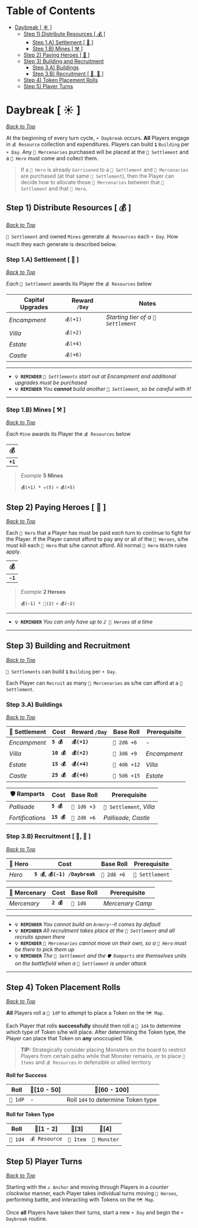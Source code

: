 # Table of Contents<!-- omit in toc --> 
- [Daybreak [ ☀️ ]](#daybreak--️-)
	- [Step 1) Distribute Resources [ 💰 ]](#step-1-distribute-resources---)
		- [Step 1.A) Settlement [ 🏰 ]](#step-1a-settlement---)
		- [Step 1.B) Mines [ ⚒️ ]](#step-1b-mines--️-)
	- [Step 2) Paying Heroes [ 🧙‍ ]](#step-2-paying-heroes---)
	- [Step 3) Building and Recruitment](#step-3-building-and-recruitment)
		- [Step 3.A) Buildings](#step-3a-buildings)
		- [Step 3.B) Recruitment [ 🧙‍, 🤺 ]](#step-3b-recruitment----)
	- [Step 4) Token Placement Rolls](#step-4-token-placement-rolls)
	- [Step 5) Player Turns](#step-5-player-turns)

# Daybreak [ ☀️ ]

*[Back to Top](#table-of-contents)*

At the beginning of every turn cycle, `☀️ Daybreak` occurs.  **All** Players engage in `💰 Resource` collection and expenditures.  Players can build **`1`** `Building` per `☀️ Day`.  Any `🤺 Mercenaries` purchased will be placed at the `🏰 Settlement` and a `🧙‍ Hero` must come and collect them.

> If a `🧙‍ Hero` is already `Garrisoned` to a `🏰 Settlement` and `🤺 Mercenaries` are purchased (at that same `🏰 Settlement`), then the Player can decide how to allocate those `🤺 Mercenaries` between that `🏰 Settlement` and that `🧙‍ Hero`.

## Step 1) Distribute Resources [ 💰 ]

*[Back to Top](#table-of-contents)*

`🏰 Settlement` and owned `Mines` generate `💰 Resources` each `☀️ Day`.  How much they each generate is described below.

### Step 1.A) Settlement [ 🏰 ]

*[Back to Top](#table-of-contents)*

*Each* `🏰 Settlement` awards its Player the `💰 Resources` below

|Capital Upgrades|Reward `/Day`|Notes|
|-|-|-|
|*Encampment*|`💰(+1)`|*Starting tier of a `🏰 Settlement`*|
|*Villa*|`💰(+2)`|
|*Estate*|`💰(+4)`|
|*Castle*|`💰(+6)`|

---
- **`💡 REMINDER`** *`🏰 Settlements` start out at Encampment and additional upgrades must be purchased*
- **`💡 REMINDER`** *You **cannot** build another `🏰 Settlement`, so be careful with it!*

---

### Step 1.B) Mines [ ⚒️ ]

*[Back to Top](#table-of-contents)*

*Each* `Mine` awards its Player the `💰 Resources` below

|💰|
|---|
|**`+1`**|

> *Example* **5 Mines**
> 
> **`💰(+1) * ⚒️(5)`** = **`💰(+5)`**

## Step 2) Paying Heroes [ 🧙‍ ]

*[Back to Top](#table-of-contents)*

Each `🧙‍ Hero` that a Player has must be paid *each* turn to continue to fight for the Player.  If the Player cannot afford to pay any or all of the `🧙‍ Heroes`, s/he must kill each `🧙‍ Hero` that s/he cannot afford.  All normal `🧙‍ Hero` `DEATH` rules apply.

|💰|
|---|
|**`-1`**|

> *Example* **2 Heroes**
> 
> **`💰(-1) * 🧙‍(2)`** = **`💰(-2)`**

---
- **`💡 REMINDER`** *You can only have up to `2 🧙‍ Heroes` at a time*

---

## Step 3) Building and Recruitment

*[Back to Top](#table-of-contents)*

`🏰 Settlements` can build **`1`** `Building` per `☀️ Day`.

Each Player can `Recruit` as many `🤺 Mercenaries` as s/he can afford at a `🏰 Settlement`.

### Step 3.A) Buildings

*[Back to Top](#table-of-contents)*

|🏰 Settlement|Cost|Reward `/Day`|Base Roll|Prerequisite|
|-|-|-|-|-|
|*Encampment*|**`5 💰`**|**`💰(+1)`**|`🎲 2d6 +6`|-|
|*Villa*|**`10 💰`**|**`💰(+2)`**|`🎲 3d6 +9`|*Encampment*|
|*Estate*|**`15 💰`**|**`💰(+4)`**|`🎲 4d6 +12`|*Villa*|
|*Castle*|**`25 💰`**|**`💰(+6)`**|`🎲 5d6 +15`|*Estate*|

|🛡️ Ramparts|Cost|Base Roll|Prerequisite|
|-|-|-|-|
|*Pallisade*|**`5 💰`**|`🎲 1d6 +3`|`🏰 Settlement`, *Villa*|
|*Fortifications*|**`15 💰`**|`🎲 2d6 +6`|*Pallisade*, *Castle*|

### Step 3.B) Recruitment [ 🧙‍, 🤺 ]

*[Back to Top](#table-of-contents)*

|🧙‍ Hero|Cost|Base Roll|Prerequisite|
|-|-|-|-|
|*Hero*|**`5 💰`**, **`💰(-1) /Daybreak`**|`🎲 2d6 +6`|`🏰 Settlement`|

|🤺 Mercenary|Cost|Base Roll|Prerequisite|
|-|-|-|-|
|*Mercenary*|**`2 💰`**|`🎲 1d6`|*Mercenary Camp*|

---
- **`💡 REMINDER`** *You cannot build an `Armory`--it comes by default*
- **`💡 REMINDER`** *All recruitment takes place at the `🏰 Settlement` and all recruits spawn there*
- **`💡 REMINDER`** *`🤺 Mercenaries` cannot move on their own, so a `🧙‍ Hero` must be there to pick them up*
- **`💡 REMINDER`** *The `🏰 Settlement` and the `🛡️ Ramparts` are themselves units on the battlefield when a `🏰 Settlement` is under attack*

---

## Step 4) Token Placement Rolls

*[Back to Top](#table-of-contents)*

**All** Players roll a `🎲 1dP` to attempt to place a Token on the `🗺️ Map`.

Each Player that rolls **successfully** should then roll a `🎲 1d4` to determine which type of Token s/he will place.  After determining the Token type, the Player can place that Token on **any** unoccupied Tile.

> **TIP:** Strategically consider placing Monsters on the board to restrict Players from certain paths while that Monster remains, or to place `🎁 Items` and `💰 Resources` in defensible or allied territory

**Roll for Success**

|Roll|🎲[10 - 50]|🎲[60 - 100]|
|---|---|---|
|`🎲 1dP`|-|Roll `1d4` to determine Token type|

**Roll for Token Type**

|Roll|🎲[1 - 2]|🎲[3]|🎲[4]|
|---|---|---|---|
|`🎲 1d4`|`💰 Resource`|`🎁 Item`|`🧟 Monster`|

## Step 5) Player Turns

*[Back to Top](#table-of-contents)*

Starting with the `⚓ Anchor` and moving through Players in a *counter clockwise* manner, each Player takes individual turns moving `🧙‍ Heroes`, performing battle, and interacting with Tokens on the `🗺️ Map`.

Once **all** Players have taken their turns, start a new `☀️ Day` and begin the `☀️ Daybreak` routine.